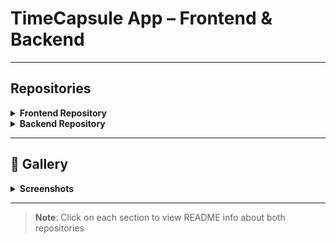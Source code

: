 # TimeCapsule App – Frontend & Backend

---

## Repositories
<details>
  <summary><strong>Frontend Repository</strong></summary>
  
# Frontend Repository

[![Frontend Repository](https://img.shields.io/badge/Frontend-Repository-blue?style=for-the-badge&logo=github)](https://github.com/AlexanderJson/frontend_it_sakerhet)

---

  **Description**: An app for writing notes and messages to yourself! Stored securily. 

  **Setup Instructions**:
  
  ****Backend REST api needed on local server for the app to work****
  
1. **Open any folder** on your local system.
2. In the address bar, type `cmd` and press **Enter** to open the command prompt.
3. **Clone the repository** using the following command:

   ```bash
   git clone https://github.com/AlexanderJson/frontend_it_sakerhet.git


---

## 🌐 Technologies

| **🛠 Component** | **🚀 Technology**        |
|------------------|-------------------------|
| **Frontend**     | ![Kotlin](https://img.shields.io/badge/Kotlin-0095D5?style=for-the-badge&logo=kotlin&logoColor=white)      |

*📱 The frontend is built using **Kotlin** for Android*

---


## 🏗 Architecture & Structure



```markdown

- **API Network ➔ `api` class handles HTTP requests, sending them to the **repository** which processes the results.

- The **service class adds extra logic and operations to manage data effectively.

- ViewModels are used to manage the lifecycle of UI components, leveraging **Coroutines** and **LiveData** for asynchronous and reactive programming.

- Coroutines & LiveData: Utilized throughout the app to handle asynchronous operations efficiently.

- Secure Data Storage: Sensitive information, such as authentication tokens, is encrypted and securely stored in `SharedPreferences`.

- **Data Classes: Employed to handle and structure HTTP responses cleanly and effectively.

```


🎨 Design Elements

- **Color Palette**: Dark blue and white colors.
- **Animations**: User form rotates.

</details>

<details>
  <summary><strong>Backend Repository</strong></summary>
  
# Backend Repository – TimeCapsule App

[![Backend Repository](https://img.shields.io/badge/Backend-Repository-darkblue?style=for-the-badge&logo=github)](https://github.com/AlexanderJson/IT_SAKERHET_JAVA23_Alexander_Jansson_Uppgift2)

---

## 🌐 Technologies

| **Component** | **Technology** |
|---------------|-----------------|
| **Backend**   | ![Spring Boot](https://img.shields.io/badge/Spring_Boot-6DB33F?style=for-the-badge&logo=spring-boot&logoColor=white) |
| **Database**  | ![MySQL](https://img.shields.io/badge/MySQL-4479A1?style=for-the-badge&logo=mysql&logoColor=white) |


## 🌐 Security
![Bcrypt](https://img.shields.io/badge/Bcrypt-333333?style=for-the-badge&logo=lock&logoColor=white)
![AES](https://img.shields.io/badge/AES_Encryption-purple?style=for-the-badge&logo=lock&logoColor=white)
![JWT](https://img.shields.io/badge/JWT-black?style=for-the-badge&logo=json-web-tokens&logoColor=white)


---

## 📥 Installation Instructions

To set up the backend server and connect it with the API and database, follow these steps:

1. **Open any folder** on your local system.
2. In the address bar, type `cmd` and press **Enter** to open the command prompt.
3. **Clone the repository** using the following command:

   ```bash
   git clone https://github.com/AlexanderJson/IT_SAKERHET_JAVA23_Alexander_Jansson_Uppgift2.git

## ✨ Features

## 🔐 Secure User Authentication


 ### 🧬 Password Encryption:
  
- **Bcrypt**: Uses **Bcrypt** to hash passwords.

 ### 🔑 Session Tokens
 - **JWT Tokens**: Are used to validate the users requests, to make sure only the right user can GET/POST their messages.

## 🔐 Secure Data encryption

### 💬 Encrypted Messages
- **AES Encryption**: Messages are encrypted before storage, ensuring only the owner can access them.

### 🔍 View Transactions
- **Encrypted Data Handling**: Only the authenticated user can fetch and decrypt their messages.

### 🗄 Encrypted Shared Preferences
- **Sensitive data are encrypted in shared preferences in Android using AES256_SIV and AES256_GCM encryption algoritms



</details>

---

## 📸 Gallery
<details>
  <summary><strong>Screenshots</strong></summary>

  ### 📝 Add Message
  ![Add Message](src/images/post.png)
  *The interface where users can add encrypted messages*

  ---

  ### 🔑 Login Screen
  ![Login Screen](src/images/login.png)
  *Login screen with user authentication using Bcrypt and JWT*

  ---

  ### 🚫 Access Denied [Console]
  ![Access Denied](src/images/unauth.png)
  *Console output indicating unauthorized access when attempting to retrieve protected content*

  ---

  ### 💬 Alternate Add Transaction View [Console]
  ![Alternate Add Transaction View](src/images/consoleGet.png)
  *Another console view displaying how encrypted messages are fetched and handled securely*

</details>

---

> **Note**: Click on each section to view README info about both repositories




